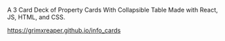 A 3 Card Deck of Property Cards With Collapsible Table Made with React, JS, HTML, and CSS.

https://grimxreaper.github.io/info_cards
